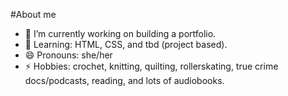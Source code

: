 #About me
    
- 🔭 I’m currently working on building a portfolio.
- 🌱 Learning: HTML, CSS, and tbd (project based).
- 😄 Pronouns: she/her
- ⚡ Hobbies: crochet, knitting, quilting, rollerskating, true crime docs/podcasts, reading, and lots of audiobooks. 

